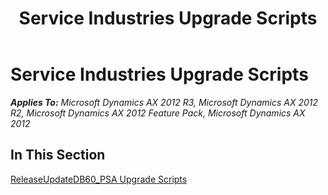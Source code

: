 ﻿---
title: Service Industries Upgrade Scripts
TOCTitle: Service Industries Upgrade Scripts
ms:assetid: bbdda01c-2ac6-4b86-993c-b4811dad2149
ms:mtpsurl: https://msdn.microsoft.com/en-us/library/JJ686646(v=AX.60)
ms:contentKeyID: 49710854
ms.date: 05/18/2015
mtps_version: v=AX.60
---

# Service Industries Upgrade Scripts 


_**Applies To:** Microsoft Dynamics AX 2012 R3, Microsoft Dynamics AX 2012 R2, Microsoft Dynamics AX 2012 Feature Pack, Microsoft Dynamics AX 2012_

## In This Section

[ReleaseUpdateDB60\_PSA Upgrade Scripts](releaseupdatedb60-psa-upgrade-scripts.md)

  


